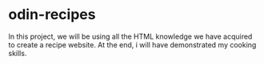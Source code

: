 # odin-recipes
In this project, we will be using all the HTML knowledge we have acquired to create a recipe website.
At the end, i will have demonstrated my cooking skills.